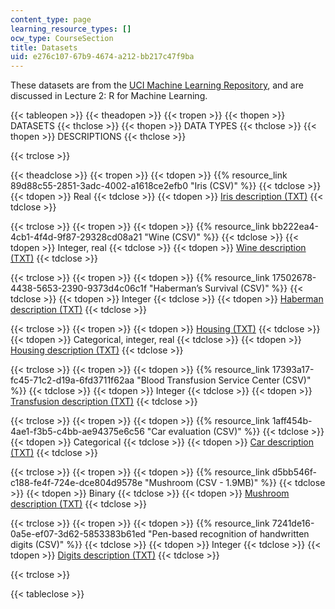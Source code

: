 ```yaml
---
content_type: page
learning_resource_types: []
ocw_type: CourseSection
title: Datasets
uid: e276c107-67b9-4674-a212-bb217c47f9ba
---
```


These datasets are from the [UCI Machine Learning Repository](https://archive.ics.uci.edu/ml/index.php), and are discussed in Lecture 2: R for Machine Learning.

{{< tableopen >}}
{{< theadopen >}}
{{< tropen >}}
{{< thopen >}}
DATASETS
{{< thclose >}}
{{< thopen >}}
DATA TYPES
{{< thclose >}}
{{< thopen >}}
DESCRIPTIONS
{{< thclose >}}

{{< trclose >}}

{{< theadclose >}}
{{< tropen >}}
{{< tdopen >}}
{{% resource_link 89d88c55-2851-3adc-4002-a1618ce2efb0 "Iris (CSV)" %}}
{{< tdclose >}}
{{< tdopen >}}
Real
{{< tdclose >}}
{{< tdopen >}}
[Iris description (TXT)](./resolveuid/31f9cdf90c2815829196d63bb1081ba1)
{{< tdclose >}}

{{< trclose >}}
{{< tropen >}}
{{< tdopen >}}
{{% resource_link bb222ea4-4cb1-4f4d-9f87-29328cd08a21 "Wine (CSV)" %}}
{{< tdclose >}}
{{< tdopen >}}
Integer, real
{{< tdclose >}}
{{< tdopen >}}
[Wine description (TXT)](./resolveuid/195aef8a9332ab8039231d4c96e6dea1)
{{< tdclose >}}

{{< trclose >}}
{{< tropen >}}
{{< tdopen >}}
{{% resource_link 17502678-4438-5653-2390-9373d4c06c1f "Haberman’s Survival (CSV)" %}}
{{< tdclose >}}
{{< tdopen >}}
Integer
{{< tdclose >}}
{{< tdopen >}}
[Haberman description (TXT)](./resolveuid/44d1e85bec996f6fd6dac0cc77e7d23f)
{{< tdclose >}}

{{< trclose >}}
{{< tropen >}}
{{< tdopen >}}
[Housing (TXT)](./resolveuid/95bc584e411a014b3ac1cbe9c9b557c5)
{{< tdclose >}}
{{< tdopen >}}
Categorical, integer, real
{{< tdclose >}}
{{< tdopen >}}
[Housing description (TXT)](./resolveuid/816d94fe6f3f34e665286e69f52c6c70)
{{< tdclose >}}

{{< trclose >}}
{{< tropen >}}
{{< tdopen >}}
{{% resource_link 17393a17-fc45-71c2-d19a-6fd3711f62aa "Blood Transfusion Service Center (CSV)" %}}
{{< tdclose >}}
{{< tdopen >}}
Integer
{{< tdclose >}}
{{< tdopen >}}
[Transfusion description (TXT)](./resolveuid/11362c491905bb50be248e9ea77987d2)
{{< tdclose >}}

{{< trclose >}}
{{< tropen >}}
{{< tdopen >}}
{{% resource_link 1aff454b-4ae1-f3b5-c4bb-ae94375e6c56 "Car evaluation (CSV)" %}}
{{< tdclose >}}
{{< tdopen >}}
Categorical
{{< tdclose >}}
{{< tdopen >}}
[Car description (TXT)](./resolveuid/65cc8232926ddcbfb7dbd30e67679229)
{{< tdclose >}}

{{< trclose >}}
{{< tropen >}}
{{< tdopen >}}
{{% resource_link d5bb546f-c188-fe4f-724e-dce804d9578e "Mushroom (CSV - 1.9MB)" %}}
{{< tdclose >}}
{{< tdopen >}}
Binary
{{< tdclose >}}
{{< tdopen >}}
[Mushroom description (TXT)](./resolveuid/574a3672c66d4f4004ef6e5c5342b355)
{{< tdclose >}}

{{< trclose >}}
{{< tropen >}}
{{< tdopen >}}
{{% resource_link 7241de16-0a5e-ef07-3d62-5853383b61ed "Pen-based recognition of handwritten digits (CSV)" %}}
{{< tdclose >}}
{{< tdopen >}}
Integer
{{< tdclose >}}
{{< tdopen >}}
[Digits description (TXT)](./resolveuid/d1cfd95258db2d252fd921b39805907d)
{{< tdclose >}}

{{< trclose >}}

{{< tableclose >}}